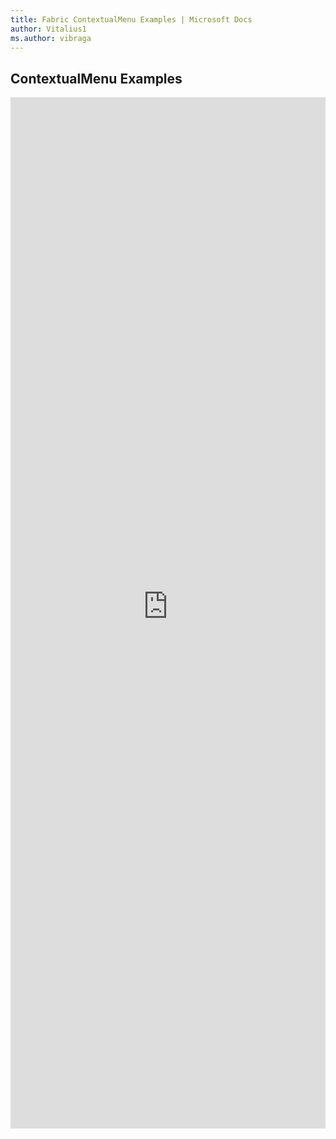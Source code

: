 ```yaml
---
title: Fabric ContextualMenu Examples | Microsoft Docs
author: Vitalius1
ms.author: vibraga
---
```


## ContextualMenu Examples

<iframe 
    title='ContextualMenu Examples'
    src='https://fabricweb.z5.web.core.windows.net/pr-deploy-site/refs/heads/master/fabric-website-resources/dist/index.html#/examples/contextualmenu?docsExample=true'
    frameborder='no'
    height='1650'
    style='width: 100%;'
>